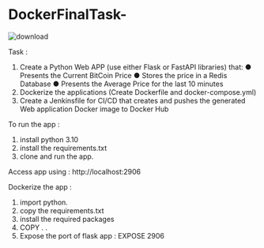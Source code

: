 # DockerFinalTask-

![download](https://user-images.githubusercontent.com/66691418/202922652-9483dbf0-a059-4f29-bdcd-679fa7880cf6.png)

Task : 
1. Create a Python Web APP (use either Flask or FastAPI libraries) that:
  ● Presents the Current BitCoin Price
  ● Stores the price in a Redis Database
  ● Presents the Average Price for the last 10 minutes
2. Dockerize the applications (Create Dockerfile and docker-compose.yml)
3. Create a Jenkinsfile for CI/CD that creates and pushes the generated Web application
Docker image to Docker Hub

To run the app :  
1. install python 3.10
2. install the requirements.txt
3. clone and run the app.

Access app using : http://localhost:2906


Dockerize the app : 
1. import python.
2. copy the requirements.txt 
3. install the required packages
4. COPY . . 
5. Expose the port of flask app : EXPOSE 2906 
